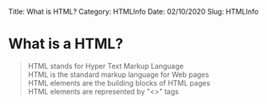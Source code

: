 Title: What is HTML?
Category: HTMLInfo
Date: 02/10/2020
Slug: HTMLInfo


# What is a HTML?

> HTML stands for Hyper Text Markup Language  
> HTML is the standard markup language for Web pages  
> HTML elements are the building blocks of HTML pages  
> HTML elements are represented by "<>" tags  